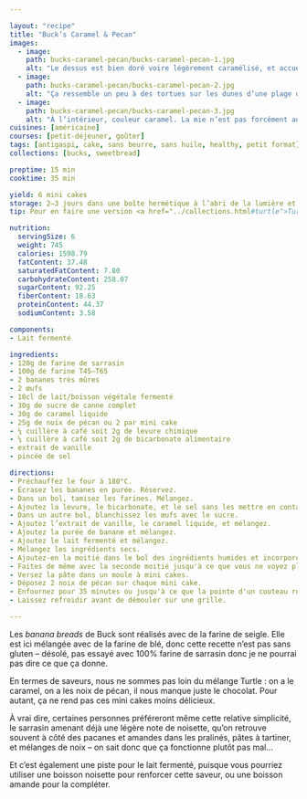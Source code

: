 ```yaml
---

layout: "recipe"
title: "Buck’s Caramel & Pecan"
images:
  - image:
    path: bucks-caramel-pecan/bucks-caramel-pecan-1.jpg
    alt: "Le dessus est bien doré voire légèrement caramélisé, et accueille deux belles noix de pécan."
  - image:
    path: bucks-caramel-pecan/bucks-caramel-pecan-2.jpg
    alt: "Ça ressemble un peu à des tortues sur les dunes d’une plage devant un coucher de soleil."
  - image:
    path: bucks-caramel-pecan/bucks-caramel-pecan-3.jpg
    alt: "À l’intérieur, couleur caramel. La mie n’est pas forcément aussi dense que ce qu’on pourrait imaginer, bien aidée par la réaction entre lait fermenté et bicarbonate."
cuisines: [américaine]
courses: [petit-déjeuner, goûter]
tags: [antigaspi, cake, sans beurre, sans huile, healthy, petit format]
collections: [bucks, sweetbread]

preptime: 15 min
cooktime: 35 min

yield: 6 mini cakes
storage: 2–3 jours dans une boîte hermétique à l’abri de la lumière et de la chaleur. 5 jours au frigo. 2 mois au congélateur.
tip: Pour en faire une version <a href="../collections.html#turtle">Turtle</a>, ajoutez 15g de cacao ou 50g de pépites de chocolat.

nutrition:
  servingSize: 6
  weight: 745
  calories: 1598.79
  fatContent: 37.48
  saturatedFatContent: 7.80
  carbohydrateContent: 258.07
  sugarContent: 92.25
  fiberContent: 18.63
  proteinContent: 44.37
  sodiumContent: 3.58

components:
- Lait fermenté

ingredients:
- 120g de farine de sarrasin
- 100g de farine T45–T65
- 2 bananes très mûres
- 2 œufs
- 10cl de lait/boisson végétale fermenté
- 30g de sucre de canne complet
- 30g de caramel liquide
- 25g de noix de pécan ou 2 par mini cake
- ¼ cuillère à café soit 2g de levure chimique
- ¼ cuillère à café soit 2g de bicarbonate alimentaire
- extrait de vanille
- pincée de sel

directions:
- Préchauffez le four à 180°C.
- Écrasez les bananes en purée. Réservez.
- Dans un bol, tamisez les farines. Mélangez. 
- Ajoutez la levure, le bicarbonate, et le sel sans les mettre en contact.
- Dans un autre bol, blanchissez les œufs avec le sucre. 
- Ajoutez l’extrait de vanille, le caramel liquide, et mélangez. 
- Ajoutez la purée de banane et mélangez. 
- Ajoutez le lait fermenté et mélangez. 
- Mélangez les ingrédients secs. 
- Ajoutez-en la moitié dans le bol des ingrédients humides et incorporez délicatement à la maryse. 
- Faites de même avec la seconde moitié jusqu'à ce que vous ne voyez plus de grumeaux.
- Versez la pâte dans un moule à mini cakes.
- Déposez 2 noix de pécan sur chaque mini cake.
- Enfournez pour 35 minutes ou jusqu'à ce que la pointe d'un couteau ressorte sèche. 
- Laissez refroidir avant de démouler sur une grille. 

---
```


Les <i lang="en">banana breads</i> de Buck sont réalisés avec de la farine de seigle. Elle est ici mélangée avec de la farine de blé, donc cette recette n’est pas sans gluten – désolé, pas essayé avec 100% farine de sarrasin donc je ne pourrai pas dire ce que ça donne.

En termes de saveurs, nous ne sommes pas loin du mélange Turtle&nbsp;: on a le caramel, on a les noix de pécan, il nous manque juste le chocolat. Pour autant, ça ne rend pas ces mini cakes moins délicieux. 

À vrai dire, certaines personnes préféreront même cette relative simplicité, le sarrasin amenant déjà une légère note de noisette, qu’on retrouve souvent à côté des pacanes et amandes dans les pralinés, pâtes à tartiner, et mélanges de noix – on sait donc que ça fonctionne plutôt pas mal…

Et c’est également une piste pour le lait fermenté, puisque vous pourriez utiliser une boisson noisette pour renforcer cette saveur, ou une boisson amande pour la compléter.